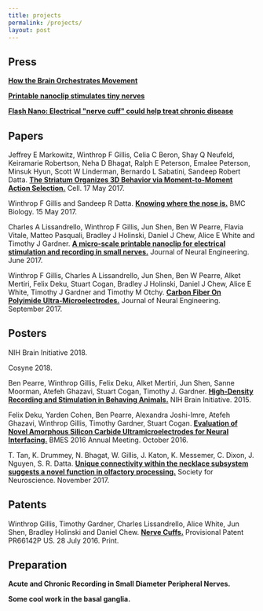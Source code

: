```yaml
---
title: projects
permalink: /projects/
layout: post
---
```

## Press

[**How the Brain Orchestrates Movement**](https://neurosciencenews.com/movement-orchestration-9073/)

[**Printable nanoclip stimulates tiny nerves**](http://medicalphysicsweb.org/cws/article/research/68264)

[**Flash Nano: Electrical "nerve cuff" could help treat chronic disease**](http://nanotechweb.org/cws/article/tech/68261)

## Papers

Jeffrey E Markowitz, Winthrop F Gillis, Celia C Beron, Shay Q Neufeld, Keiramarie Robertson, Neha D Bhagat, Ralph E Peterson, Emalee Peterson, Minsuk Hyun, Scott W Linderman, Bernardo L Sabatini, Sandeep Robert Datta.
[**The Striatum Organizes 3D Behavior via Moment-to-Moment Action Selection.**](https://www.cell.com/cell/fulltext/S0092-8674(18)30512-9)
Cell. 17 May 2017.

Winthrop F Gillis and Sandeep R Datta.
[**Knowing where the nose is.**](https://bmcbiol.biomedcentral.com/articles/10.1186/s12915-017-0382-6)
BMC Biology. 15 May 2017.

Charles A Lissandrello, Winthrop F Gillis, Jun Shen, Ben W Pearre, Flavia Vitale, Matteo Pasquali, Bradley J Holinski, Daniel J Chew, Alice E White and Timothy J Gardner.
[**A micro-scale printable nanoclip for electrical stimulation and recording in small nerves.**](http://iopscience.iop.org/article/10.1088/1741-2552/aa5a5b)
Journal of Neural Engineering. June 2017.

Winthrop F Gillis, Charles A Lissandrello, Jun Shen, Ben W Pearre, Alket Mertiri, Felix Deku, Stuart Cogan, Bradley J Holinski, Daniel J Chew, Alice E White,  Timothy J Gardner and Timothy M Otchy.
[**Carbon Fiber On Polyimide Ultra-Microelectrodes.**](http://iopscience.iop.org/article/10.1088/1741-2552/aa8c88)
Journal of Neural Engineering. September 2017.

## Posters

NIH Brain Initiative 2018.

Cosyne 2018.

Ben Pearre, Winthrop Gillis, Felix Deku, Alket Mertiri, Jun Shen, Sanne Moorman, Atefeh Ghazavi, Stuart Cogan, Timothy J. Gardner.
[**High-Density Recording and Stimulation in Behaving Animals.**]()
NIH Brain Initiative. 2015.

Felix Deku, Yarden Cohen, Ben Pearre, Alexandra Joshi-Imre, Atefeh Ghazavi, Winthrop Gillis, Timothy Gardner, Stuart Cogan.
[**Evaluation of Novel Amorphous Silicon Carbide Ultramicroelectrodes for Neural Interfacing.**]()
BMES 2016 Annual Meeting. October 2016.

T. Tan, K. Drummey, N. Bhagat, W. Gillis, J. Katon, K. Messemer, C. Dixon, J. Nguyen, S. R. Datta.
[**Unique connectivity within the necklace subsystem suggests a novel function in olfactory processing.**]()
Society for Neuroscience. November 2017.


## Patents

Winthrop Gillis, Timothy Gardner, Charles Lissandrello, Alice White, Jun Shen, Bradley Holinski and Daniel Chew.
[**Nerve Cuffs.**]()
Provisional Patent PR66142P US. 28 July 2016. Print.

## Preparation

**Acute and Chronic Recording in Small Diameter Peripheral Nerves.**

**Some cool work in the basal ganglia.**
